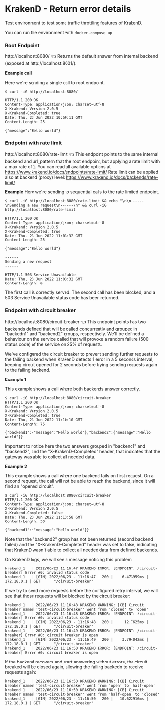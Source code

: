 # KrakenD - Return error details

Test environment to test some traffic throttling features of KrakenD.

You can run the environment with `docker-compose up`

### Root Endpoint

http://localhost:8080/ 👈 Returns the default answer from internal backend (exposed at http://localhost:8001/).

**Example call**

Here we're sending a single call to root endpoint. 

```shell
$ curl -iG http://localhost:8080/
               
HTTP/1.1 200 OK
Content-Type: application/json; charset=utf-8
X-Krakend: Version 2.0.5
X-Krakend-Completed: true
Date: Thu, 23 Jun 2022 10:59:11 GMT
Content-Length: 25

{"message":"Hello world"}
```
### Endpoint with rate limit

http://localhost:8080/rate-limit 👈 This endpoint points to the same internal backend and url_pattern that the root endpoint, but applying a rate limit with a max rate of `1`. You can read all available options at https://www.krakend.io/docs/endpoints/rate-limit/ Rate limit can be applied also at backend (proxy) level: https://www.krakend.io/docs/backends/rate-limit/

**Example**
Here we're sending to sequential calls to the rate limited endpoint.
```shell
$ curl -iG http://localhost:8080/rate-limit && echo "\n\n------\nSending a new request\n------\n" && curl -iG http://localhost:8080/rate-limit

HTTP/1.1 200 OK
Content-Type: application/json; charset=utf-8
X-Krakend: Version 2.0.5
X-Krakend-Completed: true
Date: Thu, 23 Jun 2022 11:03:32 GMT
Content-Length: 25

{"message":"Hello world"}

------
Sending a new request
------

HTTP/1.1 503 Service Unavailable
Date: Thu, 23 Jun 2022 11:03:32 GMT
Content-Length: 0
```

The first call is correctly served. The second call has been blocked, and a 503 Service Unavailable status code has been returned.

### Endpoint with circuit breaker

http://localhost:8080/circuit-breaker 👈 This endpoint points has two backends defined that will be called concurrently and grouped in "backedn1" and "backend2" groups, respectively. We'll be defined a behaviour on the service called that will provoke a random failure (500 status code) of the service on 25% of requests.

We've configured the circuit breaker to prevent sending further requests to the failing backend when KrakenD detects 1 error in a 5 seconds interval, keeping circuit opened for 2 seconds before trying sending requests again to the failing backend.

**Example 1**

This example shows a call where both backends answer correctly.
```shell
$ curl -iG http://localhost:8080/circuit-breaker                               
HTTP/1.1 200 OK
Content-Type: application/json; charset=utf-8
X-Krakend: Version 2.0.5
X-Krakend-Completed: true
Date: Thu, 23 Jun 2022 11:10:10 GMT
Content-Length: 75

{"backend1":{"message":"Hello world"},"backend2":{"message":"Hello world"}}
```
Important to notice here the two answers grouped in "backend1" and "backend2", and the "X-KrakenD-Completed" header, that indicates that the gateway was able to collect all needed data.

**Example 2**

This example shows a call where one backend fails on first request. On a second request, the call will not be able to reach the backend, since it will find an "opened circuit".

```shell
$ curl -iG http://localhost:8080/circuit-breaker
HTTP/1.1 200 OK
Content-Type: application/json; charset=utf-8
X-Krakend: Version 2.0.5
X-Krakend-Completed: false
Date: Thu, 23 Jun 2022 11:13:58 GMT
Content-Length: 38

{"backend1":{"message":"Hello world"}}
```

Note that the "backend2" group has not been returned (second backend failed) and the "X-KrakenD-Completed" header was set to false, indicating that KrakenD wasn't able to collect all needed data from defined backends.

On KrakenD logs, we will see a message noticing this problem:

```shell
krakend_1   | 2022/06/23 11:16:47 KRAKEND ERROR: [ENDPOINT: /circuit-breaker] Error #0: invalid status code
krakend_1   | [GIN] 2022/06/23 - 11:16:47 | 200 |    6.473959ms |      172.18.0.1 | GET      "/circuit-breaker"
```

If we try to send more requests before the configured retry interval, we will see that those requests will be blocked by the circuit breaker:

```shell
krakend_1   | 2022/06/23 11:16:48 KRAKEND WARNING: [CB] Circuit breaker named 'test-circuit-breaker' went from 'closed' to 'open'
krakend_1   | 2022/06/23 11:16:48 KRAKEND ERROR: [ENDPOINT: /circuit-breaker] Error #0: invalid status code
krakend_1   | [GIN] 2022/06/23 - 11:16:48 | 200 |     12.7625ms |      172.18.0.1 | GET      "/circuit-breaker"
krakend_1   | 2022/06/23 11:16:49 KRAKEND ERROR: [ENDPOINT: /circuit-breaker] Error #0: circuit breaker is open
krakend_1   | [GIN] 2022/06/23 - 11:16:49 | 200 |    3.794042ms |      172.18.0.1 | GET      "/circuit-breaker"
krakend_1   | 2022/06/23 11:16:50 KRAKEND ERROR: [ENDPOINT: /circuit-breaker] Error #0: circuit breaker is open
```

If the backend recovers and start answering without errors, the circuit breaked will be closed again, allowing the failing backedn to receive requests again:

```shell
krakend_1   | 2022/06/23 11:16:50 KRAKEND WARNING: [CB] Circuit breaker named 'test-circuit-breaker' went from 'open' to 'half-open'
krakend_1   | 2022/06/23 11:16:50 KRAKEND WARNING: [CB] Circuit breaker named 'test-circuit-breaker' went from 'half-open' to 'closed'
krakend_1   | [GIN] 2022/06/23 - 11:16:50 | 200 |   10.622916ms |      172.18.0.1 | GET      "/circuit-breaker"
```
